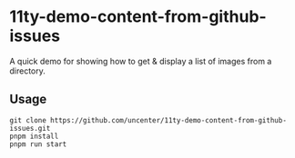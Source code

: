 # 11ty-demo-content-from-github-issues

A quick demo for showing how to get & display a list of images from a directory.

## Usage

```
git clone https://github.com/uncenter/11ty-demo-content-from-github-issues.git
pnpm install
pnpm run start
```
